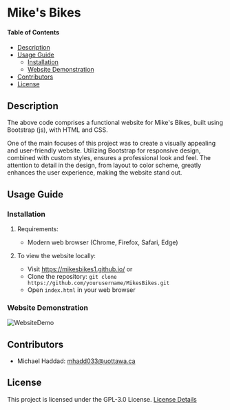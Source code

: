 # Mike's Bikes

#### Table of Contents 
- [Description](#desc)
- [Usage Guide](#inst)
  * [Installation](#inst1)
  * [Website Demonstration](#demo)
- [Contributors](#cont)
- [License](#lics)

<a name="desc"></a>
## Description
The above code comprises a functional website for Mike's Bikes, built using Bootstrap (js), with HTML and CSS.

One of the main focuses of this project was to create a visually appealing and user-friendly website. Utilizing Bootstrap for responsive design, combined with custom styles, ensures a professional look and feel. The attention to detail in the design, from layout to color scheme, greatly enhances the user experience, making the website stand out.

<a name="inst"></a>
## Usage Guide
<a name="inst1"></a>
### Installation
1. Requirements:
   - Modern web browser (Chrome, Firefox, Safari, Edge)

2. To view the website locally:
   - Visit https://mikesbikes1.github.io/
     or
   - Clone the repository: `git clone https://github.com/yourusername/MikesBikes.git`
   - Open `index.html` in your web browser

<a name="demo"></a>
### Website Demonstration

![WebsiteDemo](./demoPlaceholder.gif)

<a name="cont"></a>
## Contributors
- Michael Haddad: mhadd033@uottawa.ca

<a name="lics"></a>
## License
This project is licensed under the GPL-3.0 License. [License Details](../main/LICENSE.md)
